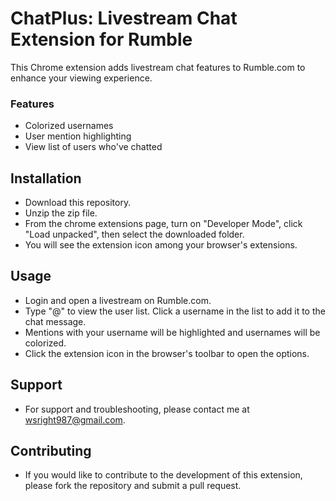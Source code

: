 # ChatPlus: Livestream Chat Extension for Rumble

This Chrome extension adds livestream chat features to Rumble.com to enhance your viewing experience.

### Features
- Colorized usernames 
- User mention highlighting
- View list of users who've chatted

## Installation
- Download this repository.
- Unzip the zip file. 
- From the chrome extensions page, turn on "Developer Mode", click "Load unpacked", then select the downloaded folder.
- You will see the extension icon among your browser's extensions. 

## Usage
- Login and open a livestream on Rumble.com.
- Type "@" to view the user list. Click a username in the list to add it to the chat message.
- Mentions with your username will be highlighted and usernames will be colorized.
- Click the extension icon in the browser's toolbar to open the options.

## Support
- For support and troubleshooting, please contact me at wsright987@gmail.com.

## Contributing
- If you would like to contribute to the development of this extension, please fork the repository and submit a pull request.
